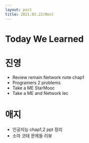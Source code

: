 ```yaml
---
layout: post
title: 2021.03.22(Mon)
---
```


# Today We Learned

# 진영

- Review remain Network note chap1
- Programers 2 problems
- Take a ME StarMooc
- Take a ME and Network lec

# 애지

- 인공지능 chap1,2 ppt 정리
- 소마 코테 문제들 리뷰
